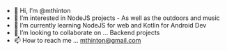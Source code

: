 - 👋 Hi, I’m @mthinton
- 👀 I’m interested in NodeJS projects - As well as the outdoors and music
- 🌱 I’m currently learning NodeJS for web and Kotlin for Android Dev
- 💞️ I’m looking to collaborate on ... Backend projects
- 📫 How to reach me ... mthinton@gmail.com

<!---
mthinton/mthinton is a ✨ special ✨ repository because its `README.md` (this file) appears on your GitHub profile.
You can click the Preview link to take a look at your changes.
--->

